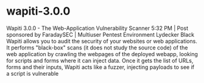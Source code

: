 # wapiti-3.0.0
 Wapiti 3.0.0 - The Web-Application Vulnerability Scanner 5:32 PM | Post sponsored by FaradaySEC | Multiuser Pentest Environment Lydecker Black  Wapiti allows you to audit the security of your websites or web applications. It performs "black-box" scans (it does not study the source code) of the web application by crawling the webpages of the deployed webapp, looking for scripts and forms where it can inject data.  Once it gets the list of URLs, forms and their inputs, Wapiti acts like a fuzzer, injecting payloads to see if a script is vulnerable
